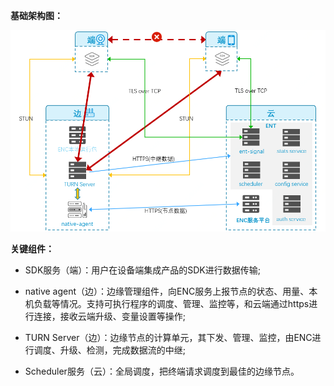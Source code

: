 **基础架构图：**

<img src="../../../../image/Edge-Network-Tunnel/architecture.png" style="zoom:70%;" />



**关键组件：**

- SDK服务（端）：用户在设备端集成产品的SDK进行数据传输;

- native agent（边）：边缘管理组件，向ENC服务上报节点的状态、用量、本机负载等情况。支持可执行程序的调度、管理、监控等，和云端通过https进行连接，接收云端升级、变量设置等操作;

- TURN Server（边）：边缘节点的计算单元，其下发、管理、监控，由ENC进行调度、升级、检测，完成数据流的中继;

- Scheduler服务（云）：全局调度，把终端请求调度到最佳的边缘节点。
